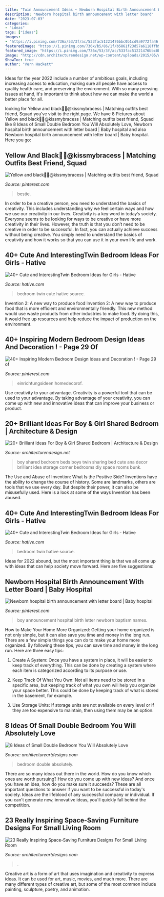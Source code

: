 ```yaml
---
title: "Twin Announcement Ideas ~ Newborn Hospital Birth Announcement With Letter Board"
description: "Newborn hospital birth announcement with letter board"
date: "2023-07-03"
categories:
- "ideas"
tags: ["ideas"]
images:
- "https://i.pinimg.com/736x/53/3f/ac/533fac51221476bbc0b1cd9a9772fa46.jpg"
featuredImage: "https://i.pinimg.com/736x/b5/86/1f/b5861f23d57a6118ffb9a9269287d874.jpg"
featured_image: "https://i.pinimg.com/736x/53/3f/ac/533fac51221476bbc0b1cd9a9772fa46.jpg"
image: "http://cdn.architecturendesign.net/wp-content/uploads/2015/05/AD-Shared-Bedroom-Boy-Girl-12.jpg"
ShowToc: true
author: "Vern Hackett"
---
```



Ideas for the year 2022 include a number of ambitious goals, including increasing access to education, making sure all people have access to quality health care, and preserving the environment. With so many pressing issues at hand, it's important to think about how we can make the world a better place for all.

	

		
looking for Yellow and black💛🖤@kissmybracess | Matching outfits best friend, Squad you've visit to the right page. We have 8 Pictures about Yellow and black💛🖤@kissmybracess | Matching outfits best friend, Squad like 8 Ideas of Small Double Bedroom You Will Absolutely Love, Newborn hospital birth announcement with letter board | Baby hospital and also Newborn hospital birth announcement with letter board | Baby hospital. Here you go:
		
    
## Yellow And Black💛🖤@kissmybracess | Matching Outfits Best Friend, Squad

<img loading=lazy src="https://i.pinimg.com/736x/c5/9b/81/c59b81c5fe0b167341c9b91a4f1842fa.jpg" onerror="this.onerror=null;this.src='https://tse4.mm.bing.net/th?id=OIP.rudFKRHOaSEEW87WJB1wtgHaKD&amp;pid=15.1';" alt="Yellow and black💛🖤@kissmybracess | Matching outfits best friend, Squad">

_Source: pinterest.com_

>bestie. 

	

In order to be a creative person, you need to understand the basics of creativity. This includes understanding why we feel certain ways and how we use our creativity in our lives.
Creativity is a key word in today’s society. Everyone seems to be looking for ways to be creative or have more creativity in their lives. However, the truth is that you don’t need to be creative in order to be successful. In fact, you can actually achieve success without being creative. You simply need to understand the basics of creativity and how it works so that you can use it in your own life and work.

    
## 40+ Cute And InterestingTwin Bedroom Ideas For Girls - Hative

<img loading=lazy src="https://hative.com/wp-content/uploads/2015/06/twin-bedroom-ideas-for-girls/29-twin-bedroom-ideas-for-girls.jpg" onerror="this.onerror=null;this.src='https://tse4.mm.bing.net/th?id=OIP.fMJaCoIUVplrvmm0N2jfTwHaE0&amp;pid=15.1';" alt="40+ Cute and InterestingTwin Bedroom Ideas for Girls - Hative">

_Source: hative.com_

>bedroom twin cute hative source. 

	

Invention 2: A new way to produce food
Invention 2: A new way to produce food that is more efficient and environmentally friendly. This new method would use waste products from other industries to make food. By doing this, it would free up resources and help reduce the impact of production on the environment.

    
## 40+ Inspiring Modern Bedroom Design Ideas And Decoration ! - Page 29 Of

<img loading=lazy src="https://i.pinimg.com/736x/b5/86/1f/b5861f23d57a6118ffb9a9269287d874.jpg" onerror="this.onerror=null;this.src='https://tse1.mm.bing.net/th?id=OIP.t5ZvmAMXE-1_PuYzO6f8ZgHaLZ&amp;pid=15.1';" alt="40+ Inspiring Modern Bedroom Design Ideas and Decoration ! - Page 29 of">

_Source: pinterest.com_

>einrichtungsideen homedecorof. 

	

Use creativity to your advantage.
Creativity is a powerful tool that can be used to your advantage. By taking advantage of your creativity, you can come up with new and innovative ideas that can improve your business or product.

    
## 20+ Brilliant Ideas For Boy &amp; Girl Shared Bedroom | Architecture &amp; Design

<img loading=lazy src="http://cdn.architecturendesign.net/wp-content/uploads/2015/05/AD-Shared-Bedroom-Boy-Girl-12.jpg" onerror="this.onerror=null;this.src='https://tse3.mm.bing.net/th?id=OIP.Af3BDClA_Ldu5uctBvXh9gHaE8&amp;pid=15.1';" alt="20+ Brilliant Ideas For Boy &amp; Girl Shared Bedroom | Architecture &amp; Design">

_Source: architecturendesign.net_

>boy shared bedroom beds boys twin sharing bed cute ana decor brilliant idea storage corner bedrooms diy space rooms bunk. 

	

The Use and Abuse of Invention: What Is the Positive Side?
Inventions have the ability to change the course of history. Some are landmarks, others are tools that we use every day. But despite their power, it can also be misusefully used. Here is a look at some of the ways Invention has been abused.

    
## 40+ Cute And InterestingTwin Bedroom Ideas For Girls - Hative

<img loading=lazy src="https://hative.com/wp-content/uploads/2015/06/twin-bedroom-ideas-for-girls/18-twin-bedroom-ideas-for-girls.jpg" onerror="this.onerror=null;this.src='https://tse2.mm.bing.net/th?id=OIP.Djf5hYXjVh2asMp5FtXcCAHaFJ&amp;pid=15.1';" alt="40+ Cute and InterestingTwin Bedroom Ideas for Girls - Hative">

_Source: hative.com_

>bedroom twin hative source. 

	

Ideas for 2022 abound, but the most important thing is that we all come up with ideas that can help society move forward. Here are five suggestions: 

    
## Newborn Hospital Birth Announcement With Letter Board | Baby Hospital

<img loading=lazy src="https://i.pinimg.com/736x/53/3f/ac/533fac51221476bbc0b1cd9a9772fa46.jpg" onerror="this.onerror=null;this.src='https://tse3.mm.bing.net/th?id=OIP.4-VlIKsdED1j_MwQJOGW1wHaKd&amp;pid=15.1';" alt="Newborn hospital birth announcement with letter board | Baby hospital">

_Source: pinterest.com_

>boy announcement hospital birth letter newborn baptism names. 

	

How to Make Your Home More Organized: Getting your home organized is not only simple, but it can also save you time and money in the long run.
There are a few simple things you can do to make your home more organized. By following these tips, you can save time and money in the long run. Here are three easy tips:
1. Create A System: Once you have a system in place, it will be easier to keep track of everything. This can be done by creating a system where each item is categorized according to its purpose or use.

2. Keep Track Of What You Own: Not all items need to be stored in a specific area, but keeping track of what you own will help you organize your space better. This could be done by keeping track of what is stored in the basement, for example.

3. Use Storage Units: If storage units are not available on every level or if they are too expensive to maintain, then using them may be an option.

    
## 8 Ideas Of Small Double Bedroom You Will Absolutely Love

<img loading=lazy src="https://www.architectureartdesigns.com/wp-content/uploads/2020/07/8-2-630x998.jpg" onerror="this.onerror=null;this.src='https://tse2.mm.bing.net/th?id=OIP.2HfVlTuoSAlILnYzfz_8owHaLu&amp;pid=15.1';" alt="8 Ideas of Small Double Bedroom You Will Absolutely Love">

_Source: architectureartdesigns.com_

>bedroom double absolutely. 

	

There are so many ideas out there in the world. How do you know which ones are worth pursuing? How do you come up with new ideas? And once you have an idea, how do you make sure it succeeds? These are all important questions to answer if you want to be successful in today's society. Ideas are the lifeblood of any successful company or individual. If you can't generate new, innovative ideas, you'll quickly fall behind the competition.

    
## 23 Really Inspiring Space-Saving Furniture Designs For Small Living Room

<img loading=lazy src="https://www.architectureartdesigns.com/wp-content/uploads/2017/02/13-12.jpg" onerror="this.onerror=null;this.src='https://tse3.mm.bing.net/th?id=OIP.e6MVQ1eO7NvFoLfoOgWTFQHaFj&amp;pid=15.1';" alt="23 Really Inspiring Space-Saving Furniture Designs For Small Living Room">

_Source: architectureartdesigns.com_

>. 

	

Creative art is a form of art that uses imagination and creativity to express ideas. It can be used for art, music, movies, and much more. There are many different types of creative art, but some of the most common include painting, sculpture, poetry, and animation.

